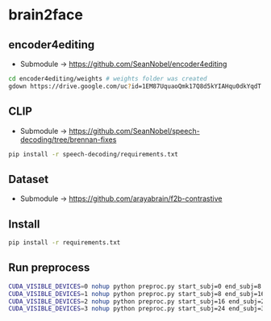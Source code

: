 # brain2face

## encoder4editing

- Submodule -> https://github.com/SeanNobel/encoder4editing

```bash
cd encoder4editing/weights # weights folder was created
gdown https://drive.google.com/uc?id=1EM87UquaoQmk17Q8d5kYIAHqu0dkYqdT # FFHQ Inversion model
```

## CLIP

- Submodule -> https://github.com/SeanNobel/speech-decoding/tree/brennan-fixes

```bash
pip install -r speech-decoding/requirements.txt
```

## Dataset

- Submodule -> https://github.com/arayabrain/f2b-contrastive

## Install

```bash
pip install -r requirements.txt
```

## Run preprocess

```bash
CUDA_VISIBLE_DEVICES=0 nohup python preproc.py start_subj=0 end_subj=8 > out1.log &
CUDA_VISIBLE_DEVICES=1 nohup python preproc.py start_subj=8 end_subj=16 > out2.log &
CUDA_VISIBLE_DEVICES=2 nohup python preproc.py start_subj=16 end_subj=24 > out3.log &
CUDA_VISIBLE_DEVICES=3 nohup python preproc.py start_subj=24 end_subj=32 > out4.log &
```